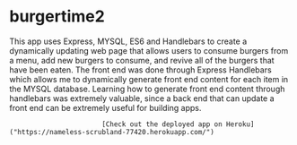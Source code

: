 # burgertime2
This app uses Express, MYSQL, ES6 and Handlebars to create a dynamically updating web page that allows users to consume burgers from a menu, add new burgers to consume, and revive all of the burgers that have been eaten. 
                           The front end was done through Express Handlebars which allows me to dynamically generate front end content for each item in the MYSQL database. Learning how to generate front end content through handlebars was extremely valuable,
                           since a back end that can update a front end can be extremely useful for building apps. 

                           [Check out the deployed app on Heroku]("https://nameless-scrubland-77420.herokuapp.com/")